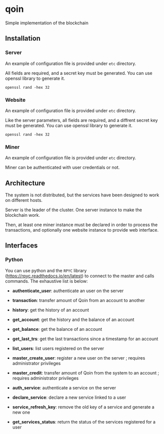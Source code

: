 # qoin

Simple implementation of the blockchain

## Installation

### Server

An example of configuration file is provided under `etc` directory.

All fields are required, and a secret key must be generated. You can use openssl library to generate it.

`openssl rand -hex 32`

### Website

An example of configuration file is provided under `etc` directory.

Like the server parameters, all fields are required, and a diffrent secret key must be generated. You can use openssl library to generate it.

`openssl rand -hex 32`

### Miner

An example of configuration file is provided under `etc` directory.

Miner can be authenticated with user credentials or not.

## Architecture

The system is not distributed, but the services have been designed to work on different hosts.

Server is the leader of the cluster. One server instance to make the blockchain work.

Then, at least one miner instance must be declared in order to process the transactions, and optionally one website instance to provide web interface.

## Interfaces

### Python

You can use python and the `RPYC` library (https://rpyc.readthedocs.io/en/latest) to connect to the master and calls commands. The exhaustive list is below:

* **authenticate_user**: authenticate an user on the server
* **transaction**: transfer amount of Qoin from an account to another
* **history**: get the history of an account
* **get_account**: get the history and the balance of an account
* **get_balance**: get the balance of an account
* **get_last_trs**: get the last transactions since a timestamp for an account
* **list_users**: list users registered on the server
* **master_create_user**: register a new user on the server ; requires administrator privileges

* **master_credit**: transfer amount of Qoin from the system to an account ; requires administrator privileges
* **auth_service**: authenticate a service on the server
* **declare_service**: declare a new service linked to a user
* **service_refresh_key**: remove the old key of a service and generate a new one
* **get_services_status**: return the status of the services registered for a user
